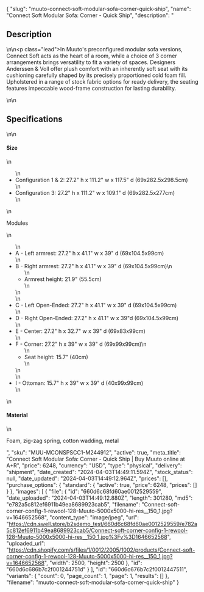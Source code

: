 {
  "slug": "muuto-connect-soft-modular-sofa-corner-quick-ship",
  "name": "Connect Soft Modular Sofa: Corner - Quick Ship",
  "description": "<h2>Description</h2>\n<!-- split -->\n<p class=\"lead\">In Muuto's preconfigured modular sofa versions, Connect Soft acts as the heart of a room, while a choice of 3 corner arrangements brings versatility to fit a variety of spaces. Designers Anderssen &amp; Voll offer plush comfort with an inherently soft seat with its cushioning carefully shaped by its precisely proportioned cold foam fill. Upholstered in a range of stock fabric options for ready delivery, the seating features impeccable wood-frame construction for lasting durability.</p>\n<!-- split -->\n<h2>Specifications</h2>\n<!-- split -->\n<h4>Size</h4>\n<ul>\n<li>Configuration 1 &amp; 2: 27.2\" h x 111.2\" w x 117.5\" d (69x282.5x298.5cm)</li>\n<li>Configuration 3: 27.2\" h x 111.2\" w x 109.1\" d (69x282.5x277cm)</li>\n</ul>\n<p>Modules</p>\n<ul>\n<li>A - Left armrest: 27.2\" h x 41.1\" w x 39\" d (69x104.5x99cm)</li>\n<li>B - Right armrest: 27.2\" h x 41.1\" w x 39\" d (69x104.5x99cm)\n<ul>\n<li>Armrest height: 21.9\" (55.5cm)</li>\n</ul>\n</li>\n<li>C - Left Open-Ended: 27.2\" h x 41.1\" w x 39\" d (69x104.5x99cm)</li>\n<li>D - Right Open-Ended: 27.2\" h x 41.1\" w x 39\"d (69x104.5x99cm)</li>\n<li>E - Center: 27.2\" h x 32.7\" w x 39\" d (69x83x99cm)</li>\n<li>F - Corner: 27.2\" h x 39\" w x 39\" d (69x99x99cm)\n<ul>\n<li>Seat height: 15.7\" (40cm)</li>\n</ul>\n</li>\n<li>I - Ottoman: 15.7\" h x 39\" w x 39\" d (40x99x99cm)</li>\n</ul>\n<h4>Material</h4>\n<p>Foam, zig-zag spring, cotton wadding, metal</p>",
  "sku": "MUU-MCONSPSCC1-M244912",
  "active": true,
  "meta_title": "Connect Soft Modular Sofa: Corner - Quick Ship | Buy Muuto online at A+R",
  "price": 6248,
  "currency": "USD",
  "type": "physical",
  "delivery": "shipment",
  "date_created": "2024-04-03T14:49:11.594Z",
  "stock_status": null,
  "date_updated": "2024-04-03T14:49:12.964Z",
  "prices": [],
  "purchase_options": {
    "standard": {
      "active": true,
      "price": 6248,
      "prices": []
    }
  },
  "images": [
    {
      "file": {
        "id": "660d6c68fd60ae0012529559",
        "date_uploaded": "2024-04-03T14:49:12.880Z",
        "length": 301280,
        "md5": "e782a5c812ef6911b49ea8689923cab5",
        "filename": "Connect-soft-corner-config-1-rewool-128-Muuto-5000x5000-hi-res__150_1.jpg?v=1646652568",
        "content_type": "image/jpeg",
        "url": "https://cdn.swell.store/b2sdemo_test/660d6c68fd60ae0012529559/e782a5c812ef6911b49ea8689923cab5/Connect-soft-corner-config-1-rewool-128-Muuto-5000x5000-hi-res__150_1.jpg%3Fv%3D1646652568",
        "uploaded_url": "https://cdn.shopify.com/s/files/1/0012/2005/1002/products/Connect-soft-corner-config-1-rewool-128-Muuto-5000x5000-hi-res__150_1.jpg?v=1646652568",
        "width": 2500,
        "height": 2500
      },
      "id": "660d6c686b7c2f001244751d"
    }
  ],
  "id": "660d6c676b7c2f0012447511",
  "variants": {
    "count": 0,
    "page_count": 1,
    "page": 1,
    "results": []
  },
  "filename": "muuto-connect-soft-modular-sofa-corner-quick-ship"
}